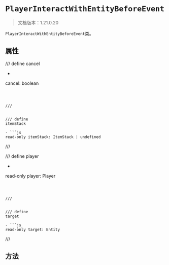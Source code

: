 # `PlayerInteractWithEntityBeforeEvent`

> 文档版本：1.21.0.20

`PlayerInteractWithEntityBeforeEvent`类。

## 属性

/// define
cancel

- ```js
cancel: boolean
```



///


/// define
itemStack

- ```js
read-only itemStack: ItemStack | undefined
```



///


/// define
player

- ```js
read-only player: Player
```



///


/// define
target

- ```js
read-only target: Entity
```



///


## 方法
